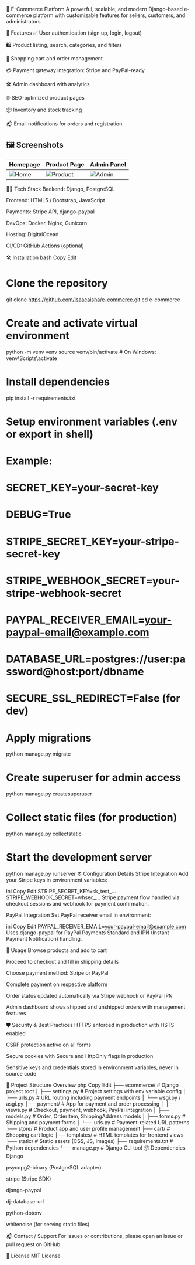 🛒 E-Commerce Platform
A powerful, scalable, and modern Django-based e-commerce platform with customizable features for sellers, customers, and administrators.

🚀 Features
✅ User authentication (sign up, login, logout)

🛍️ Product listing, search, categories, and filters

💼 Shopping cart and order management

💳 Payment gateway integration: Stripe and PayPal-ready

🛠️ Admin dashboard with analytics

🌐 SEO-optimized product pages

📦 Inventory and stock tracking

📬 Email notifications for orders and registration

## 🖼️ Screenshots

| Homepage | Product Page | Admin Panel |
|----------|--------------|-------------|
| ![Home](https://via.placeholder.com/300x150.png?text=Homepage) | ![Product](https://via.placeholder.com/300x150.png?text=Product+Page) | ![Admin](https://via.placeholder.com/300x150.png?text=Admin+Dashboard) |
	

🧑‍💻 Tech Stack
Backend: Django, PostgreSQL

Frontend: HTML5 / Bootstrap, JavaScript

Payments: Stripe API, django-paypal

DevOps: Docker, Nginx, Gunicorn

Hosting: DigitalOcean

CI/CD: GitHub Actions (optional)

🛠️ Installation
bash
Copy
Edit
# Clone the repository
git clone https://github.com/isaacaisha/e-commerce.git
cd e-commerce

# Create and activate virtual environment
python -m venv venv
source venv/bin/activate  # On Windows: venv\Scripts\activate

# Install dependencies
pip install -r requirements.txt

# Setup environment variables (.env or export in shell)
# Example:
# SECRET_KEY=your-secret-key
# DEBUG=True
# STRIPE_SECRET_KEY=your-stripe-secret-key
# STRIPE_WEBHOOK_SECRET=your-stripe-webhook-secret
# PAYPAL_RECEIVER_EMAIL=your-paypal-email@example.com
# DATABASE_URL=postgres://user:password@host:port/dbname
# SECURE_SSL_REDIRECT=False (for dev)

# Apply migrations
python manage.py migrate

# Create superuser for admin access
python manage.py createsuperuser

# Collect static files (for production)
python manage.py collectstatic

# Start the development server
python manage.py runserver
⚙️ Configuration Details
Stripe Integration
Add your Stripe keys in environment variables:

ini
Copy
Edit
STRIPE_SECRET_KEY=sk_test_...
STRIPE_WEBHOOK_SECRET=whsec_...
Stripe payment flow handled via checkout sessions and webhook for payment confirmation.

PayPal Integration
Set PayPal receiver email in environment:

ini
Copy
Edit
PAYPAL_RECEIVER_EMAIL=your-paypal-email@example.com
Uses django-paypal for PayPal Payments Standard and IPN (Instant Payment Notification) handling.

🚦 Usage
Browse products and add to cart

Proceed to checkout and fill in shipping details

Choose payment method: Stripe or PayPal

Complete payment on respective platform

Order status updated automatically via Stripe webhook or PayPal IPN

Admin dashboard shows shipped and unshipped orders with management features

🛡️ Security & Best Practices
HTTPS enforced in production with HSTS enabled

CSRF protection active on all forms

Secure cookies with Secure and HttpOnly flags in production

Sensitive keys and credentials stored in environment variables, never in source code

📝 Project Structure Overview
php
Copy
Edit
├── ecommerce/                  # Django project root
│   ├── settings.py             # Project settings with env variable config
│   ├── urls.py                 # URL routing including payment endpoints
│   └── wsgi.py / asgi.py
├── payment/                    # App for payment and order processing
│   ├── views.py                # Checkout, payment, webhook, PayPal integration
│   ├── models.py               # Order, OrderItem, ShippingAddress models
│   ├── forms.py                # Shipping and payment forms
│   └── urls.py                 # Payment-related URL patterns
├── store/                     # Product app and user profile management
├── cart/                      # Shopping cart logic
├── templates/                 # HTML templates for frontend views
├── static/                    # Static assets (CSS, JS, images)
├── requirements.txt           # Python dependencies
└── manage.py                  # Django CLI tool
📦 Dependencies
Django

psycopg2-binary (PostgreSQL adapter)

stripe (Stripe SDK)

django-paypal

dj-database-url

python-dotenv

whitenoise (for serving static files)

📬 Contact / Support
For issues or contributions, please open an issue or pull request on GitHub.

📜 License
MIT License

